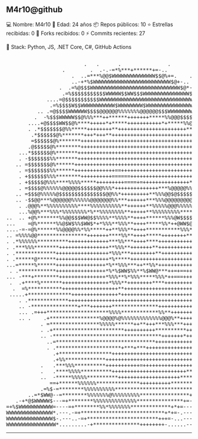  
M4r10@github
--------------------------
💻 Nombre: M4r10 
🎂 Edad: 24 años 
📦 Repos públicos: 10 
⭐ Estrellas recibidas: 0 
🍴 Forks recibidos: 0 
⚡ Commits recientes: 27 

🧠 Stack: Python, JS, .NET Core, C#, GitHub Actions 

<pre>                                                                   
                         .   .      .               .                           
                  .        .  .-.-=*%***+******+=-..                            
                     .  ..=***%@@$WWWWWWWWWWWWWW$$@%+=.    ..                   
                     ..-+*%$WWWWWWWWWWWWWWWWWWWWWWWWW$@+-..                     
                 .  .=%@$$$WWWWWWWWWWWWWWWWWWWWWWWWWWWWW$@*--  .                
                  .=%$$$$$$$$$$$WWWWW$$WW$$$WWWWWWWWWWWWWWW$%=.                 
             ....=@$$$$$$$$$$$WWWWWWWWWWWWWWWWWWWWWWWWWWWWWWWW%=. .             
              .=%$$$$W$$WWWWWWWWWWW$WWWWWWWW$WWWWWWWWWWWWWWWWWW$*-.             
          .. .=@$$$$WWWWWW$$$$@@@@@@%%%%%%%@@@@@@$$$WWWWWWWWWWWWW$=  ..         
         .  -%$$$WWWWW$$@%%%***++******+++++++*****%%@@@$$$$WWWWWW$+.           
       ....+@$$$$WW$$@%****+++++*+*****+++++++++++*+*****%%@$$WWWWWW@-          
       . .*$$$$$$$@%%*****++++++++**++++++++++++++++++++++***%@$WWW$W@- ..      
        .*$$$$$$@%*******+++*+++**++++++++++++++++++++++++++****@$$$WW$= .      
        =$$$$$$@%*******+++++++++++++++++++++++++++++++++++++++**%$$$WW@-       
       .@$$$$$@%********++++++++++++++++++++++++++++++++++++++++**%$$$WW%.      
    ...*$$$$$$@%*******+++++++++++++++++++++++++++++++++++++++++***@$$$W$+ ..  .
    . -$$$$$$$%%*******++++++++++++++++++++++++++++++++++++++++++**%@$$W$%....  
   .. =$$$$$$$@%******++++++++++++++++++++++++++++++++++++++++++***%@$$$$@- ..  
    . =$$$$$$$%%******+++++++++++++==+++++++++++++++++++++++++++****@@$$$$= ....
    . +$$$$$$%%%********++++++++++======+++++++++++++++++++++++++****@$$$$+ .   
    . +$$$$$@%%%****%%%%*****+++++++++====+=+++++++++++++++*****++***%@$$$= .   
    . =$$$$@%%%%%%@@@@@$$$$$$@@%%%*++++++++++++++***%@@@@@%%@%%%%*****%@$$- ..  
   .. =$$$@%%%%%@$$$$$$$$$$$$$$$@@%%*+++++++++**%%%@@$@$$$$$$@@@@@%%***@$$- ..  
   .. -$$@@***%@@@@@@%%%%%%@@@@@@@%%***++++++***%%%@@@@@@@@@@%%%%%@@%**%@@- ..  
    . .@@@%**%%%%%%%%%%****%%%%%%%%%%**++++++**%%%%%@@@%%%%%%%***%%%%*+*@%. ..  
    ...%@@%***%%%*%%%%%%%%*%**%%%%%%%%**+++++**%%%%%%%%%**************+*@* . .  
..  .. +@%*******%%@@$$$WW@$$%%%%**%%%%**++++******%%%@W$$$$$@%%******+*@- ...  
...    =@%******%%@$W$%%$WW$*+*%%%**%%%**++++*****%%*++@WW$@*@$$@***+++**. ..   
....-=-=@%******%%@@@@%%*%%*****++**%%%**++++***********%%%*%%@@@%**+++** .. ...
.. =%%%%@@****************+++++++****%%**++++*****++++++++*********++++**+++-  .
. .*%%%%%%**********+++++++++++++***%%***++++****++++++++++++++++++++++****%%. .
. .***%%%********++++++++++++++++**%%%**+++++++**+++++++++++++++++++++++**%%%- .
. .*************+++++++++++++++++*%%%***++++++++**++++++++++++++++++++++*****- .
. .******@******+++++++++++++++++*%*****++++++++++++++++++++++++++++++++++++*-  
...=*****%******++++++++++++++++*%**%%%***++**%%*++++++++++++++++++++++**++*+.  
 . .************++++++++++++++++*%*%$WW$%%**%$WW@***++=+==+++++++++++++***+*=...
... -***+********+++++++++++++++*%%%**%*%%%*****%%%*++===++++++++++++++****+....
 .  .+****%*******+++++++++++++++*%%%**++++++++****+++++++++++++++++++**%*+. .  
  .  =%***********++++++++++++++++++**+++++++++++++++++++++++++++++++*%***= ....
 .....+**************+++++++++++++++*++++++++++++++++++++++++++++++++*****- ....
    . .*************++++++++++++++++++++++++++++++++++++++++++++++++*****=...  .
    .. -***************+***+++++++***************+++++++++++++++++++****+. ..   
    ... .=+++********************%%%%************%%**+++++++++++++++**++- ...   
    .. .    .+****************%@@@@%@%%%%%%%%%%%%%@@@%**++++++++++++---. ..  .  
           . =****************%%%%%******++**+++***%%%***++++++++++-            
           . .+***********************++++++++++**********++++++++=. .  .       
           .. -***********************************+++++++*++++++++.  ....       
             ..=********************************+++++++++++++++*+- ....         
             . .*********************+***+***+++++++++++++++++*+- ..            
               .+*****************+++++++++++++++++++++++++++*+- ...            
               .+%%*************+++++++++++++++++++++++++++++*-    .            
           .   .***%%%**********+++++++++++=++++++++++++++++*+.                 
           .   .****%%%%**********++++++++++++++++++++++++***+.   .             
           ..  -*****%%%%%**********++++++++++++++++++++*****+.                 
              ==+******%%%%%%**************++++++++++********+*=.               
           .=%$-=********%%%%%%%%%%*************************+-@W$%+-.    .      
       ..=*$WW@--=********%%%%%%%@%%%%%%%%%****************+=-%WWWW$@%+-.       
   .-+*@$WWWWW$---=+********%%%%%%%%%%%%%%***************+=---%WWWWWWWWW@*=.    
=+%$WWWWWWWWWWW=----=+********%%*%%%%%%%*************+*+=-----@WWWWWWWWWWWW$%=. 
WWWWWWWWWWWWWWW*.---.-=+***************************+*+=-.----=$WWWWWWWWWWWWWWW$%
WWWWWWWWWWWWWWW$-.---..-=+***********************+++=-...----+WWWWWWWWWWWWWWWWWW
WWWWWWWWWWWWWWWW*.........-+***************++++++++-......---@WWWWWWWWWWWWWWWWWW
</pre>

--------------------------
